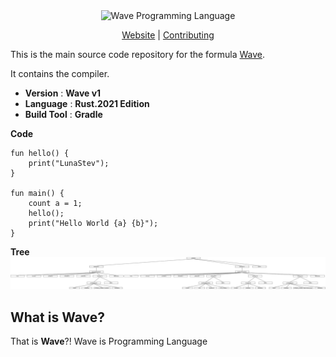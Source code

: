 <div align="center">
  <picture>
    <img alt="Wave Programming Language"
         src="https://wave-lang.dev/assets/img/features/wave.png"
         width="50%">
  </picture>

[Website][Wave] | [Contributing]
</div>

This is the main source code repository for the formula [Wave]. 

It contains the compiler.

[Wave]: https://www.wave-lang.dev
[Contributing]: CONTRIBUTING.md

- **Version** : **Wave v1**
- **Language** : **Rust.2021 Edition**
- **Build Tool** : **Gradle**

**Code**

```wave
fun hello() {
    print("LunaStev");
}

fun main() {
    count a = 1;
    hello();
    print("Hello World {a} {b}");
}
```

**Tree**
![Tree](.github/readme/wavetree.svg)

## What is Wave?

That is **Wave**?! Wave is Programming Language